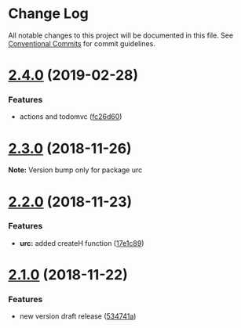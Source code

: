# Change Log

All notable changes to this project will be documented in this file.
See [Conventional Commits](https://conventionalcommits.org) for commit guidelines.

# [2.4.0](https://github.com/zerkalica/urc/compare/v2.3.0...v2.4.0) (2019-02-28)


### Features

* actions and todomvc ([fc26d60](https://github.com/zerkalica/urc/commit/fc26d60))





# [2.3.0](https://github.com/zerkalica/urc/compare/v2.2.0...v2.3.0) (2018-11-26)

**Note:** Version bump only for package urc





# [2.2.0](https://github.com/zerkalica/urc/compare/v2.1.0...v2.2.0) (2018-11-23)


### Features

* **urc:** added createH function ([17e1c89](https://github.com/zerkalica/urc/commit/17e1c89))





# [2.1.0](https://github.com/zerkalica/urc/compare/v1.0.8...v2.1.0) (2018-11-22)


### Features

* new version draft release ([534741a](https://github.com/zerkalica/urc/commit/534741a))
